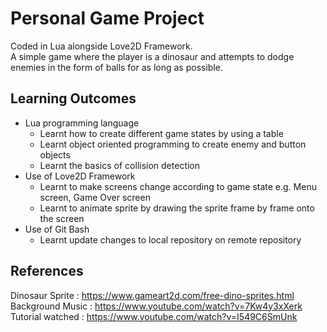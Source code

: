 # Personal Game Project
Coded in Lua alongside Love2D Framework. <br>
A simple game where the player is a dinosaur and attempts to dodge enemies in the form of balls for as long as possible.
## Learning Outcomes
* Lua programming language
  * Learnt how to create different game states by using a table
  * Learnt object oriented programming to create enemy and button objects
  * Learnt the basics of collision detection
* Use of Love2D Framework
  * Learnt to make screens change according to game state e.g. Menu screen, Game Over screen
  * Learnt to animate sprite by drawing the sprite frame by frame onto the screen
* Use of Git Bash
  * Learnt update changes to local repository on remote repository 
## References
Dinosaur Sprite : https://www.gameart2d.com/free-dino-sprites.html <br>
Background Music : https://www.youtube.com/watch?v=7Kw4y3xXerk <br>
Tutorial watched : https://www.youtube.com/watch?v=I549C6SmUnk